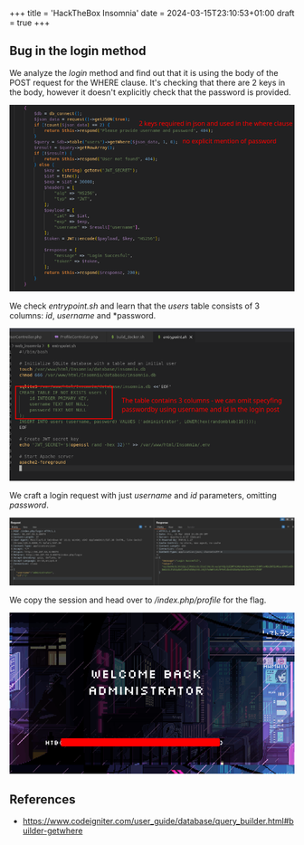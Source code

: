 +++
title = 'HackTheBox Insomnia'
date = 2024-03-15T23:10:53+01:00
draft = true
+++

## Bug in the login method 

We analyze the *login* method and find out that it is using the body of the POST request for the WHERE clause. It's checking that there are 2 keys in the body, however it doesn't explicitly check that the password is provided.

![Code](code.png)

We check *entrypoint.sh* and learn that the *users* table consists of 3 columns: *id*, *username* and *password.

![Table](table.png)

We craft a login request with just *username* and *id* parameters, omitting *password*.

![Request](request.png)

We copy the session and head over to */index.php/profile* for the flag.

![Admin profile](admin.png)

## References
- https://www.codeigniter.com/user_guide/database/query_builder.html#builder-getwhere
